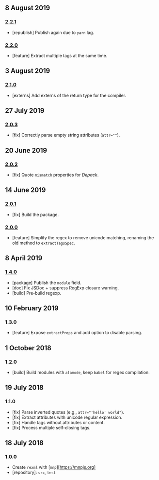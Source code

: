 ## 8 August 2019

### [2.2.1](https://github.com/artdecocode/rexml/compare/v2.2.0...v2.2.1)

- [republish] Publish again due to `yarn` lag.

### [2.2.0](https://github.com/artdecocode/rexml/compare/v2.1.0...v2.2.0)

- [feature] Extract multiple tags at the same time.

## 3 August 2019

### [2.1.0](https://github.com/artdecocode/rexml/compare/v2.0.3...v2.1.0)

- [externs] Add externs of the return type for the compiler.

## 27 July 2019

### [2.0.3](https://github.com/artdecocode/rexml/compare/v2.0.2...v2.0.3)

- [fix] Correctly parse empty string attributes (`attr=""`).

## 20 June 2019

### [2.0.2](https://github.com/artdecocode/rexml/compare/v2.0.1...v2.0.2)

- [fix] Quote `mismatch` properties for _Depack_.

## 14 June 2019

### [2.0.1](https://github.com/artdecocode/rexml/compare/v2.0.0...v2.0.1)

- [fix] Build the package.

### [2.0.0](https://github.com/artdecocode/rexml/compare/v1.4.0...v2.0.0)

- [feature] Simplify the regex to remove unicode matching, renaming the old method to `extractTagsSpec`.

## 8 April 2019

### [1.4.0](https://github.com/artdecocode/rexml/compare/v1.3.0...v1.4.0)

- [package] Publish the `module` field.
- [doc] Fix JSDoc + suppress RegExp closure warning.
- [build] Pre-build regexp.

## 10 February 2019

### 1.3.0

- [feature] Expose `extractProps` and add option to disable parsing.

## 1 October 2018

### 1.2.0

- [build] Build modules with `alamode`, keep `babel` for regex compilation.

## 19 July 2018

### 1.1.0

- [fix] Parse inverted quotes (e.g., `attr="'hello' world"`).
- [fix] Extract attributes with unicode regular expression.
- [fix] Handle tags without attributes or content.
- [fix] Process multiple self-closing tags.

## 18 July 2018

### 1.0.0

- Create `rexml` with [`mnp`][https://mnpjs.org]
- [repository]: `src`, `test`
